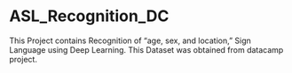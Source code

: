 # ASL_Recognition_DC
This Project contains Recognition of  “age, sex, and location,” Sign Language using Deep Learning. This Dataset was obtained from datacamp project.
